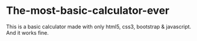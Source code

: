 # The-most-basic-calculator-ever
This is a basic calculator made with only html5, css3, bootstrap &amp; javascript. And it works fine.
